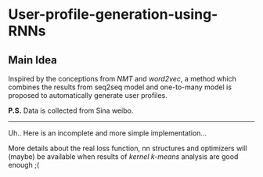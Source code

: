 # User-profile-generation-using-RNNs
## Main Idea
Inspired by the conceptions from *NMT* and *word2vec*, a method which combines the results from seq2seq model and one-to-many model is proposed to automatically generate user profiles.  

**P.S.** Data is collected from Sina weibo.  
***
Uh.. Here is an incomplete and more simple implementation...  

More details about the real loss function, nn structures and optimizers will (maybe) be available when results of *kernel k-means* analysis are good enough ;(  

